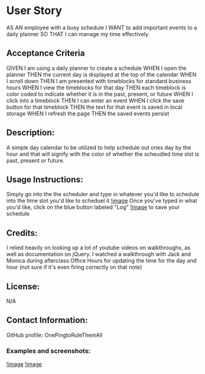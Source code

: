 # User Story
AS AN employee with a busy schedule
I WANT to add important events to a daily planner
SO THAT I can manage my time effectively

## Acceptance Criteria
GIVEN I am using a daily planner to create a schedule
WHEN I open the planner
THEN the current day is displayed at the top of the calendar
WHEN I scroll down
THEN I am presented with timeblocks for standard business hours
WHEN I view the timeblocks for that day
THEN each timeblock is color coded to indicate whether it is in the past, present, or future
WHEN I click into a timeblock
THEN I can enter an event
WHEN I click the save button for that timeblock
THEN the text for that event is saved in local storage
WHEN I refresh the page
THEN the saved events persist

## Description:
A simple day calendar to be utilized to help schedule out ones day by the hour and that will signify with the color of whether the scheudled time slot is past, present or future.


## Usage Instructions:
Simply go into the the scheduler and type in whatever you'd like to schedule into the time slot you'd like to scheduel it [!image](work-day-1.png)
Once you've typed in what you'd like, click on the blue button labeled "Log" [!image](work-day-save.png) to save your schedule
## Credits:
I relied heavily on looking up a lot of youtube videos on walkthroughs, as well as documentation on jQuery. I watched a walkthrough with Jack and Monica during afterclass Office Hours for updating the time for the day and hour (not sure if it's even firing correctly on that note)

## License:
N/A

## Contact Information:
GitHub profile: OnePingtoRuleThemAll
### Examples and screenshots:
[!image](work-day-1.png)
[!image](work-day-save.png)
